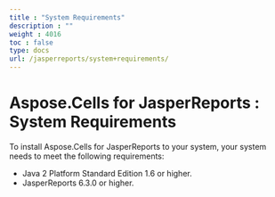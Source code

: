 ```yaml
---
title : "System Requirements" 
description : "" 
weight : 4016 
toc : false
type: docs
url: /jasperreports/system+requirements/
---
```


# Aspose.Cells for JasperReports : System Requirements


To install Aspose.Cells for JasperReports to your system, your system needs to meet the following requirements:

*   Java 2 Platform Standard Edition 1.6 or higher.
*   JasperReports 6.3.0 or higher.

